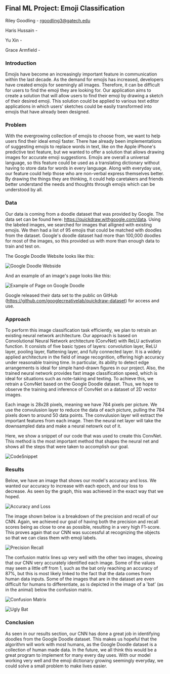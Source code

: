## Final ML Project: Emoji Classification
Riley Goodling - rgoodling3@gatech.edu

Haris Hussain - 

Yu Xin - 

Grace Armfield - 

### Introduction

Emojis have become an increasingly important feature in communication within the last decade. As the demand for emojis has increased, developers have created emojis for seemingly all images. Therefore, it can be difficult for users to find the emoji they are looking for. Our application aims to create a solution that will allow users to find their emoji by drawing a sketch of their desired emoji. This solution could be applied to various text editor applications in which users’ sketches could be easily transformed into emojis that have already been designed.

### Problem

With the evergrowing collection of emojis to choose from, we want to help users find their ideal emoji faster. There hae already been implementations of suggesting emojis to replace words in text, like on the Apple iPhone's predictive text feature, but we wanted to offer a solution that allows drawing images for accurate emoji suggestions. Emojis are overall a universal language, so this feature could be used as a translating dictionary without having to store data for words in every language. Along with everyday use, our feature could help those who are non-verbal express themselves better. By drawing the things they are thinking, it could help caretakers and friends better understand the needs and thoughts through emojis which can be understood by all. 

### Data

Our data is coming from a doodle dataset that was provided by Google. The data set can be found here: https://quickdraw.withgoogle.com/data. Using the labeled images, we searched for images that alligned with existing emojis. We then had a list of 95 emojis that could be matched with doodles from the dataset. Google's doodle dataset had more than 100,000 doodles for most of the images, so this provided us with more than enough data to train and test on. 

The Google Doodle Website looks like this:

![Google Doodle Webside](img/googleDoodle.png)

And an example of an image's page looks like this:

![Example of Page on Google Doodle](img/googleDoodlePlane.png)

Google released their data set to the public on GitHub (https://github.com/googlecreativelab/quickdraw-dataset) for access and use. 


### Approach

To perform this image classification task efficiently, we plan to retrain an existing neural network architecture. Our approach is based on Convolutional Neural Network architecture (ConvNet) with ReLU activation function. It consists of five basic types of layers: convolution layer, ReLU layer, pooling layer, flattening layer, and fully connected layer. It is a widely applied architecture in the field of image recognition, offering high accuracy under reasonable training time. In particular, its ability to detect edge arrangements is ideal for simple hand-drawn figures in our project. Also, the trained neural network provides fast image classification speed, which is ideal for situations such as note-taking and texting. To achieve this, we retrain a ConvNet based on the Google Doodle dataset.  Thus, we hope to observe the training and inference of ConvNet on a dataset of 2D vector images.

Each image is 28x28 pixels, meaning we have 784 pixels per picture. We use the convulusion layer to reduce the data of each picture, pulling the 784 pixels down to around 50 data points. The convulusion layer will extract the important features from each image. Then the neural net layer will take the downsampled data and make a neural netowrk out of it. 

Here, we show a snippet of our code that was used to create this ConvNet. This method is the most important method that shapes the neural net and shows all the steps that were taken to accomplish our goal.

![CodeSnippet](img/CodeSnippet.png)

### Results

Below, we have an image that shows our model's accuracy and loss. We wanted our accuracy to increase with each epoch, and our loss to decrease. As seen by the graph, this was achieved in the exact way that we hoped. 

![Accuracy and Loss](img/AccuracyandLoss.png)

The image shown below is a breakdown of the precision and recall of our CNN. Again, we achieved our goal of having both the precision and recall scores being as close to one as possible, resulting in a very high F1-score. This proves again that our CNN was successful at recognizing the objects so that we can class them with emoji labels.

![Precision Recall](img/PrecisionRecall.png)

The confusion matrix lines up very well with the other two images, showing that our CNN very accurately identified each image. Some of the values may seem a little off from 1, such as the bat only reaching an accuracy of 87%, but this is most likely linked to the fact that the data comes from human data inputs. Some of the images that are in the dataset are even difficult for humans to differentiate, as is depicted in the image of a 'bat' (as in the animal) below the confusion matrix. 

![Confusion Matrix](img/ConfusionMatrix.png)

![Ugly Bat](img\badbatimage.png)


### Conclusion

As seen in our results section, our CNN has done a great job in identifying doodles from the Google Doodle dataset. This makes us hopeful that the algorithm will work with most humans, as the Google Doodle dataset is a collection of human made data. In the future, we all think this would be a great program to implement for many every day uses. With our model working very well and the emoji dictionary growing seemingly everyday, we could solve a small problem to make lives easier.
